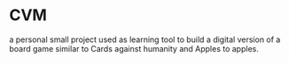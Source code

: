 # CVM

a personal small project used as learning tool to build a digital version of a board game similar to Cards against humanity and Apples to apples.
